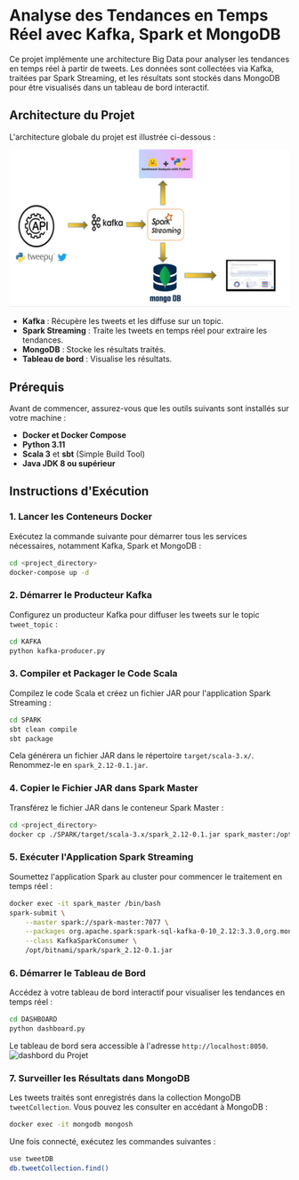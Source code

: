 # Analyse des Tendances en Temps Réel avec Kafka, Spark et MongoDB

Ce projet implémente une architecture Big Data pour analyser les tendances en temps réel à partir de tweets. Les données sont collectées via Kafka, traitées par Spark Streaming, et les résultats sont stockés dans MongoDB pour être visualisés dans un tableau de bord interactif.

## Architecture du Projet
L'architecture globale du projet est illustrée ci-dessous :

![Architecture du Projet](IMG/arch.jpg)

- **Kafka** : Récupère les tweets et les diffuse sur un topic.
- **Spark Streaming** : Traite les tweets en temps réel pour extraire les tendances.
- **MongoDB** : Stocke les résultats traités.
- **Tableau de bord** : Visualise les résultats.

## Prérequis
Avant de commencer, assurez-vous que les outils suivants sont installés sur votre machine :

- **Docker et Docker Compose**
- **Python 3.11**
- **Scala 3** et **sbt** (Simple Build Tool)
- **Java JDK 8 ou supérieur**

## Instructions d'Exécution

### 1. Lancer les Conteneurs Docker

Exécutez la commande suivante pour démarrer tous les services nécessaires, notamment Kafka, Spark et MongoDB :
```bash
cd <project_directory>
docker-compose up -d
```

### 2. Démarrer le Producteur Kafka
Configurez un producteur Kafka pour diffuser les tweets sur le topic `tweet_topic` :
```bash
cd KAFKA
python kafka-producer.py
```

### 3. Compiler et Packager le Code Scala
Compilez le code Scala et créez un fichier JAR pour l'application Spark Streaming :
```bash
cd SPARK
sbt clean compile
sbt package
```

Cela générera un fichier JAR dans le répertoire `target/scala-3.x/`. Renommez-le en `spark_2.12-0.1.jar`.

### 4. Copier le Fichier JAR dans Spark Master
Transférez le fichier JAR dans le conteneur Spark Master :
```bash
cd <project_directory>
docker cp ./SPARK/target/scala-3.x/spark_2.12-0.1.jar spark_master:/opt/bitnami/spark
```

### 5. Exécuter l'Application Spark Streaming
Soumettez l'application Spark au cluster pour commencer le traitement en temps réel :
```bash
docker exec -it spark_master /bin/bash
spark-submit \
    --master spark://spark-master:7077 \
    --packages org.apache.spark:spark-sql-kafka-0-10_2.12:3.3.0,org.mongodb.spark:mongo-spark-connector_2.12:10.2.1 \
    --class KafkaSparkConsumer \
    /opt/bitnami/spark/spark_2.12-0.1.jar
```

### 6. Démarrer le Tableau de Bord
Accédez à votre tableau de bord interactif pour visualiser les tendances en temps réel :
```bash
cd DASHBOARD
python dashboard.py
```

Le tableau de bord sera accessible à l'adresse `http://localhost:8050`.
![dashbord du Projet](./IMG/dashbord.png)

### 7. Surveiller les Résultats dans MongoDB
Les tweets traités sont enregistrés dans la collection MongoDB `tweetCollection`. Vous pouvez les consulter en accédant à MongoDB :
```bash
docker exec -it mongodb mongosh
```
Une fois connecté, exécutez les commandes suivantes :
```bash
use tweetDB
db.tweetCollection.find()
```

